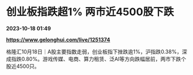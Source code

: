 # 创业板指跌超1% 两市近4500股下跌

**2023-10-18 01:49**

**https://www.gelonghui.com/live/1251374**

格隆汇10月18日｜A股主要指数走弱，创业板指下挫跌逾1%，沪指跌0.38%，深成指跌0.80%。游戏传媒、电商、算力租赁、泛AI等方向跌幅居前，两市下跌个股近4500只。